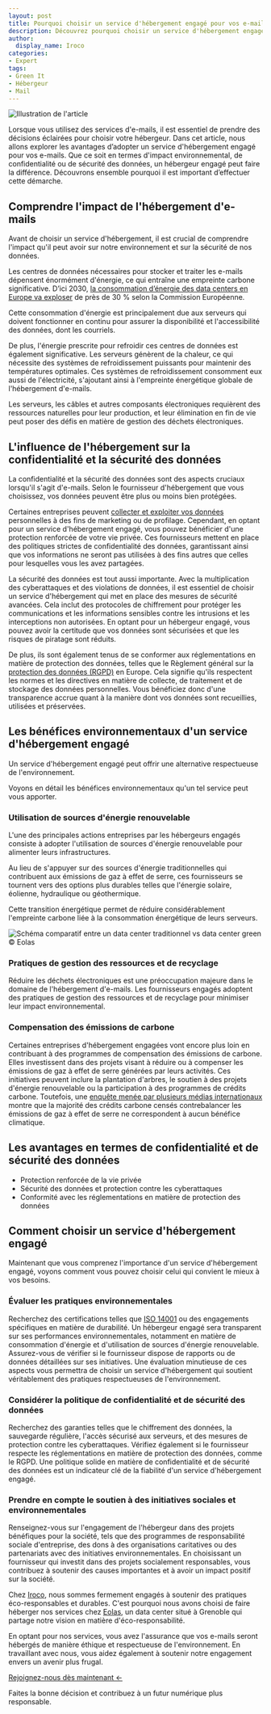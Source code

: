 ```yaml
---
layout: post
title: Pourquoi choisir un service d'hébergement engagé pour vos e-mails  
description: Découvrez pourquoi choisir un service d'hébergement engagé pour vos e-mails - impact environnemental positif et sécurité renforcée. 
author:
  display_name: Iroco
categories:
- Expert
tags:
- Green It
- Hébergeur
- Mail
---
```

![Illustration de l'article](/images/green-data-center/green_data_center.png)

Lorsque vous utilisez des services d'e-mails, il est essentiel de prendre des décisions éclairées pour choisir votre hébergeur. Dans cet article, nous allons explorer les avantages d’adopter un service d'hébergement engagé pour vos e-mails. Que ce soit en termes d'impact environnemental, de confidentialité ou de sécurité des données, un hébergeur engagé peut faire la différence. Découvrons ensemble pourquoi il est important d’effectuer cette démarche.

## Comprendre l'impact de l'hébergement d'e-mails

Avant de choisir un service d'hébergement, il est crucial de comprendre l'impact qu'il peut avoir sur notre environnement et sur la sécurité de nos données.

Les centres de données nécessaires pour stocker et traiter les e-mails dépensent énormément d'énergie, ce qui entraîne une empreinte carbone significative. D’ici 2030, [la consommation d’énergie des data centers en Europe va exploser](https://www.novethic.fr/actualite/energie/efficacite-energetique/isr-rse/d-ici-2030-la-consommation-d-energie-des-data-center-en-europe-va-exploser-de-pres-de-30-149368.html) de près de 30 % selon la Commission Européenne. 

Cette consommation d'énergie est principalement due aux serveurs qui doivent fonctionner en continu pour assurer la disponibilité et l'accessibilité des données, dont les courriels.

De plus, l'énergie prescrite pour refroidir ces centres de données est également significative. Les serveurs génèrent de la chaleur, ce qui nécessite des systèmes de refroidissement puissants pour maintenir des températures optimales. Ces systèmes de refroidissement consomment eux aussi de l'électricité, s'ajoutant ainsi à l'empreinte énergétique globale de l'hébergement d'e-mails.

Les serveurs, les câbles et autres composants électroniques requièrent des ressources naturelles pour leur production, et leur élimination en fin de vie peut poser des défis en matière de gestion des déchets électroniques.

## L'influence de l'hébergement sur la confidentialité et la sécurité des données

La confidentialité et la sécurité des données sont des aspects cruciaux lorsqu'il s'agit d'e-mails. Selon le fournisseur d'hébergement que vous choisissez, vos données peuvent être plus ou moins bien protégées. 

Certaines entreprises peuvent [collecter et exploiter vos données](https://www.caminteresse.fr/societe/qui-exploite-nos-donnees-personnelles-1197308/) personnelles à des fins de marketing ou de profilage. Cependant, en optant pour un service d'hébergement engagé, vous pouvez bénéficier d'une protection renforcée de votre vie privée. Ces fournisseurs mettent en place des politiques strictes de confidentialité des données, garantissant ainsi que vos informations ne seront pas utilisées à des fins autres que celles pour lesquelles vous les avez partagées.

La sécurité des données est tout aussi importante. Avec la multiplication des cyberattaques et des violations de données, il est essentiel de choisir un service d'hébergement qui met en place des mesures de sécurité avancées. Cela inclut des protocoles de chiffrement pour protéger les communications et les informations sensibles contre les intrusions et les interceptions non autorisées. En optant pour un hébergeur engagé, vous pouvez avoir la certitude que vos données sont sécurisées et que les risques de piratage sont réduits.

De plus, ils sont également tenus de se conformer aux réglementations en matière de protection des données, telles que le Règlement général sur la [protection des données (RGPD)](https://www.cnil.fr/fr/comprendre-le-rgpd) en Europe. Cela signifie qu'ils respectent les normes et les directives en matière de collecte, de traitement et de stockage des données personnelles. Vous bénéficiez donc d'une transparence accrue quant à la manière dont vos données sont recueillies, utilisées et préservées.

## Les bénéfices environnementaux d'un service d'hébergement engagé

Un service d'hébergement engagé peut offrir une alternative respectueuse de l'environnement. 

Voyons en détail les bénéfices environnementaux qu'un tel service peut vous apporter.

### Utilisation de sources d'énergie renouvelable

L'une des principales actions entreprises par les hébergeurs engagés consiste à adopter l'utilisation de sources d'énergie renouvelable pour alimenter leurs infrastructures. 

Au lieu de s'appuyer sur des sources d'énergie traditionnelles qui contribuent aux émissions de gaz à effet de serre, ces fournisseurs se tournent vers des options plus durables telles que l'énergie solaire, éolienne, hydraulique ou géothermique.

Cette transition énergétique permet de réduire considérablement l'empreinte carbone liée à la consommation énergétique de leurs serveurs. 


![Schéma comparatif entre un data center traditionnel vs data center green](/images/green-data-center/eolas-data_center-bilan_efficience_energetique.png)
© Eolas 


### Pratiques de gestion des ressources et de recyclage

Réduire les déchets électroniques est une préoccupation majeure dans le domaine de l'hébergement d'e-mails. Les fournisseurs engagés adoptent des pratiques de gestion des ressources et de recyclage pour minimiser leur impact environnemental. 

### Compensation des émissions de carbone

Certaines entreprises d'hébergement engagées vont encore plus loin en contribuant à des programmes de compensation des émissions de carbone. Elles investissent dans des projets visant à réduire ou à compenser les émissions de gaz à effet de serre générées par leurs activités. Ces initiatives peuvent inclure la plantation d'arbres, le soutien à des projets d'énergie renouvelable ou la participation à des programmes de crédits carbone. Toutefois, une [enquête menée par plusieurs médias internationaux](https://www.lemonde.fr/idees/article/2023/01/29/les-benefices-climatiques-de-la-compensation-carbone-sont-au-mieux-exageres-au-pire-imaginaires_6159711_3232.html) montre que la majorité des crédits carbone censés contrebalancer les émissions de gaz à effet de serre ne correspondent à aucun bénéfice climatique.

## Les avantages en termes de confidentialité et de sécurité des données

* Protection renforcée de la vie privée
* Sécurité des données et protection contre les cyberattaques
* Conformité avec les réglementations en matière de protection des données

## Comment choisir un service d'hébergement engagé

Maintenant que vous comprenez l'importance d'un service d'hébergement engagé, voyons comment vous pouvez choisir celui qui convient le mieux à vos besoins.

### Évaluer les pratiques environnementales

Recherchez des certifications telles que [ISO 14001](https://www.iso.org/fr/iso-14001-environmental-management.html) ou des engagements spécifiques en matière de durabilité. Un hébergeur engagé sera transparent sur ses performances environnementales, notamment en matière de consommation d'énergie et d'utilisation de sources d'énergie renouvelable. Assurez-vous de vérifier si le fournisseur dispose de rapports ou de données détaillées sur ses initiatives. Une évaluation minutieuse de ces aspects vous permettra de choisir un service d'hébergement qui soutient véritablement des pratiques respectueuses de l'environnement.

### Considérer la politique de confidentialité et de sécurité des données

Recherchez des garanties telles que le chiffrement des données, la sauvegarde régulière, l'accès sécurisé aux serveurs, et des mesures de protection contre les cyberattaques. Vérifiez également si le fournisseur respecte les réglementations en matière de protection des données, comme le RGPD. Une politique solide en matière de confidentialité et de sécurité des données est un indicateur clé de la fiabilité d'un service d'hébergement engagé.

### Prendre en compte le soutien à des initiatives sociales et environnementales

Renseignez-vous sur l'engagement de l'hébergeur dans des projets bénéfiques pour la société, tels que des programmes de responsabilité sociale d'entreprise, des dons à des organisations caritatives ou des partenariats avec des initiatives environnementales. En choisissant un fournisseur qui investit dans des projets socialement responsables, vous contribuez à soutenir des causes importantes et à avoir un impact positif sur la société.

Chez [Iroco](https://iroco.co/), nous sommes fermement engagés à soutenir des pratiques éco-responsables et durables. C'est pourquoi nous avons choisi de faire héberger nos services chez [Eolas](https://www.eolas.fr/45-infrastructure-datacenter.htm), un data center situé à Grenoble qui partage notre vision en matière d'éco-responsabilité. 

En optant pour nos services, vous avez l'assurance que vos e-mails seront hébergés de manière éthique et respectueuse de l'environnement. En travaillant avec nous, vous aidez également à soutenir notre engagement envers un avenir plus frugal.

[Rejoignez-nous dès maintenant <-](https://iroco.co/signup)

 Faites la bonne décision et contribuez à un futur numérique plus responsable.
